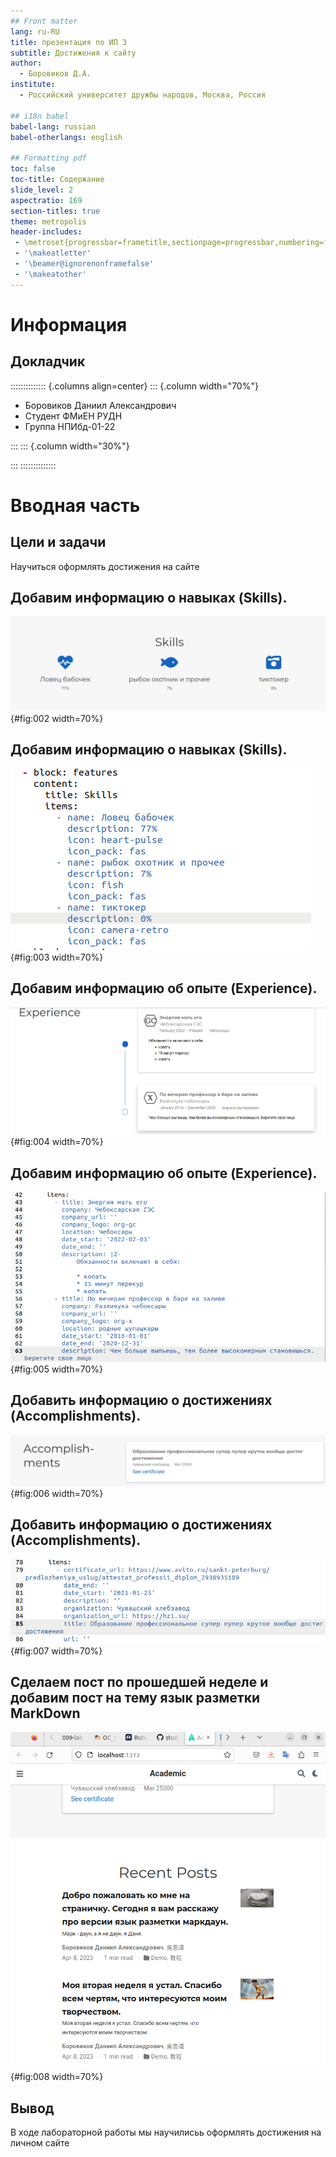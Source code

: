 ```yaml
---
## Front matter
lang: ru-RU
title: презентация по ИП 3
subtitle: Достижения к сайту
author:
  - Боровиков Д.А.
institute:
  - Российский университет дружбы народов, Москва, Россия

## i18n babel
babel-lang: russian
babel-otherlangs: english

## Formatting pdf
toc: false
toc-title: Содержание
slide_level: 2
aspectratio: 169
section-titles: true
theme: metropolis
header-includes:
 - \metroset{progressbar=frametitle,sectionpage=progressbar,numbering=fraction}
 - '\makeatletter'
 - '\beamer@ignorenonframefalse'
 - '\makeatother'
---
```


# Информация

## Докладчик

:::::::::::::: {.columns align=center}
::: {.column width="70%"}

  * Боровиков Даниил Александрович
  * Студент ФМиЕН РУДН
  * Группа НПИбд-01-22

:::
::: {.column width="30%"}

:::
::::::::::::::

# Вводная часть

## Цели и задачи

Научиться оформлять достижения на сайте

## Добавим информацию о навыках (Skills).

![Навыки на сайте](2.png){#fig:002 width=70%}

## Добавим информацию о навыках (Skills).

![Навыки в md](3.png){#fig:003 width=70%}

## Добавим информацию об опыте (Experience).

![Опыт на сайте](4.png){#fig:004 width=70%}

## Добавим информацию об опыте (Experience).

![Опыт в md](5.png){#fig:005 width=70%}

## Добавить информацию о достижениях (Accomplishments).

![Достижения на сайте](6.png){#fig:006 width=70%}

## Добавить информацию о достижениях (Accomplishments).

![Достижения md](7.png){#fig:007 width=70%}

## Сделаем пост по прошедшей неделе и добавим пост на тему язык разметки MarkDown

![Посты на сайте](8.png){#fig:008 width=70%}


## Вывод

В ходе лабораторной работы мы научилисьь оформлять достижения на личном сайте
